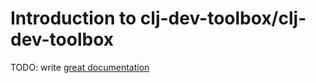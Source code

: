 # Introduction to clj-dev-toolbox/clj-dev-toolbox

TODO: write [great documentation](http://jacobian.org/writing/what-to-write/)
